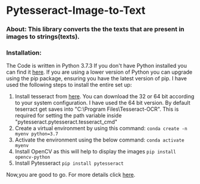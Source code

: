 # Pytesseract-Image-to-Text


### About: This library converts the the texts that are present in images to strings(texts). 


### Installation:
The Code is written in Python 3.7.3 If you don't have Python installed you can find it [here](https://www.python.org/downloads/). If you are using a lower version of Python you can upgrade using the pip package, ensuring you have the latest version of pip. I have used the following steps to install the entire set up:
1. Install tesseract from [here](https://github.com/UB-Mannheim/tesseract/wiki). You can download the 32 or 64 bit according to your system configuration. I have used the 64 bit version. By default teserract get saves into "C:\Program Files\Tesseract-OCR". This is required for setting the path variable inside "pytesseract.pytesseract.tesseract_cmd"
2. Create a virtual environment by using this command:
```conda create -n myenv python=3.7```
3. Activate the environment using the below command:
```conda activate myenv```
4. Install OpenCV as this will help to display the images
```pip install opencv-python```
5. Install Pytesseract
```pip install pytesseract```

Now,you are good to go. For more details click [here](https://github.com/UB-Mannheim/tesseract/wiki).



